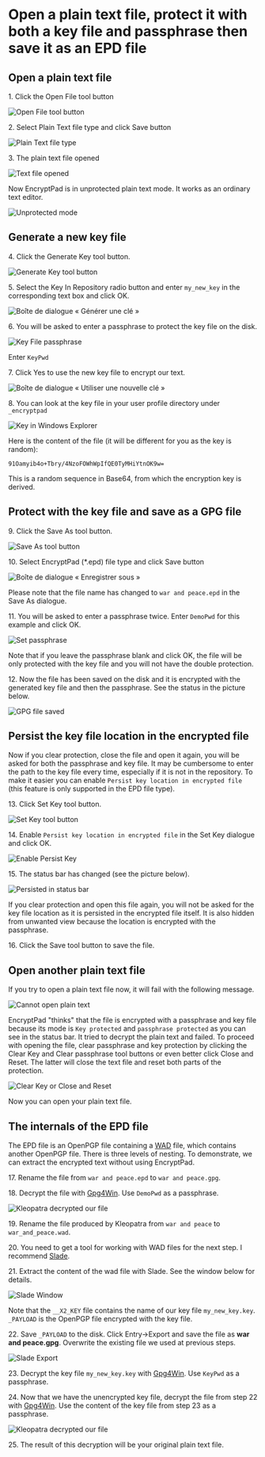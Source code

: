 # Open a plain text file, protect it with both a key file and passphrase then save it as an EPD file

## Open a plain text file

1\. Click the Open File tool button

![Open File tool button](images/open_text_file.png)

2\. Select Plain Text file type and click Save button

![Plain Text file type](images/open_file_dialog_text_file.png)

3\. The plain text file opened

![Text file opened](images/text_file_opened.png)

Now EncryptPad is in unprotected plain text mode. It works as an ordinary text editor.

![Unprotected mode](images/unprotected_status.png)

## Generate a new key file

4\. Click the Generate Key tool button.

![Generate Key tool button](images/generate_key_tool_button.png)

5\. Select the Key In Repository radio button and enter `my_new_key` in the corresponding text box and click OK.

![Boîte de dialogue « Générer une clé »](images/generate_key_dialog.png)

6\. You will be asked to enter a passphrase to protect the key file on the disk.

![Key File passphrase](images/set_passphrase_for_key.png)

Enter `KeyPwd`

7\. Click Yes to use the new key file to encrypt our text.

![Boîte de dialogue « Utiliser une nouvelle clé »](images/use_new_key_dialog.png)

8\. You can look at the key file in your user profile directory under `_encryptpad`

![Key in Windows Explorer](images/key_in_explorer.png)

Here is the content of the file (it will be different for you as the key is random):<br/> 

`91Oamyib4o+Tbry/4NzoFOWhWpIfQE0TyMHiYtnOK9w=`

This is a random sequence in Base64, from which the encryption key is derived.

## Protect with the key file and save as a GPG file

9\. Click the Save As tool button.

![Save As tool button](images/save_as_tool_button.png)

10\. Select EncryptPad (\*.epd) file type and click Save button

![Boîte de dialogue « Enregistrer sous »](images/select_epd_in_save_as.png)

Please note that the file name has changed to `war and peace.epd` in the Save As dialogue.

11\. You will be asked to enter a passphrase twice. Enter `DemoPwd` for this example and click OK.

![Set passphrase](images/set_passphrase.png)

Note that if you leave the passphrase blank and click OK, the file will be only protected with the key file and you will not have the double protection. 

12\. Now the file has been saved on the disk and it is encrypted with the generated key file and then the passphrase. See the status in the picture below.

![GPG file saved](images/double_protection_status.png)

## Persist the key file location in the encrypted file

Now if you clear protection, close the file and open it again, you will be asked for both the passphrase and key file. It may be cumbersome to enter the path to the key file every time, especially if it is not in the repository. To make it easier you can enable `Persist key location in encrypted file` (this feature is only supported in the EPD file type).

13\. Click Set Key tool button.

![Set Key tool button](images/set_key_tool_button.png)

14\. Enable `Persist key location in encrypted file` in the Set Key dialogue and click OK.

![Enable Persist Key](images/enable_persist_key.png)

15\. The status bar has changed (see the picture below).

![Persisted in status bar](images/persisted_in_status_bar.png)

If you clear protection and open this file again, you will not be asked for the key file location as it is persisted in the encrypted file itself. It is also hidden from unwanted view because the location is encrypted with the passphrase.

16\. Click the Save tool button to save the file.

## Open another plain text file

If you try to open a plain text file now, it will fail with the following message.

![Cannot open plain text](images/open_another_plain_text.png)

EncryptPad "thinks" that the file is encrypted with a passphrase and key file because its mode is `Key protected` and `passphrase protected` as you can see in the status bar. It tried to decrypt the plain text and failed. To proceed with opening the file, clear passphrase and key protection by clicking the Clear Key and Clear passphrase tool buttons or even better click Close and Reset. The latter will close the text file and reset both parts of the protection.

![Clear Key or Close and Reset](images/clear_key_and_pwd_or_close_and_reset.png)

Now you can open your plain text file.

## The internals of the EPD file

The EPD file is an OpenPGP file containing a [WAD](https://en.wikipedia.org/wiki/Doom_WAD) file, which contains another OpenPGP file. There is three levels of nesting. To demonstrate, we can extract the encrypted text without using EncryptPad.

17\. Rename the file from `war and peace.epd` to `war and peace.gpg`.

18\. Decrypt the file with [Gpg4Win](https://www.gpg4win.org/). Use `DemoPwd` as a passphrase.

![Kleopatra decrypted our file](images/kleopatra_decrypted.png)

19\. Rename the file produced by Kleopatra from `war and peace` to `war_and_peace.wad`.

20\. You need to get a tool for working with WAD files for the next step. I recommend [Slade](https://github.com/sirjuddington/SLADE).

21\. Extract the content of the wad file with Slade. See the window below for details.

![Slade Window](images/slade_window.png)

Note that the `__X2_KEY` file contains the name of our key file `my_new_key.key`. `_PAYLOAD` is the OpenPGP file encrypted with the key file. 

22\. Save `_PAYLOAD` to the disk. Click Entry->Export and save the file as **war and peace.gpg**. Overwrite the existing file we used at previous steps.

![Slade Export](images/slade_export.png)

23\. Decrypt the key file `my_new_key.key` with [Gpg4Win](https://www.gpg4win.org/). Use `KeyPwd` as a passphrase.

24\. Now that we have the unencrypted key file, decrypt the file from step 22 with [Gpg4Win](https://www.gpg4win.org/). Use the content of the key file from step 23 as a passphrase.

![Kleopatra decrypted our file](images/kleopatra_decrypted.png)

25\. The result of this decryption will be your original plain text file.